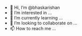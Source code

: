 - 👋 Hi, I’m @bhaskarishan
- 👀 I’m interested in ...
- 🌱 I’m currently learning ...
- 💞️ I’m looking to collaborate on ...
- 📫 How to reach me ...

<!---
bhaskarishan/bhaskarishan is a ✨ special ✨ repository because its `README.md` (this file) appears on your GitHub profile.
You can click the Preview link to take a look at your changes.
--->
